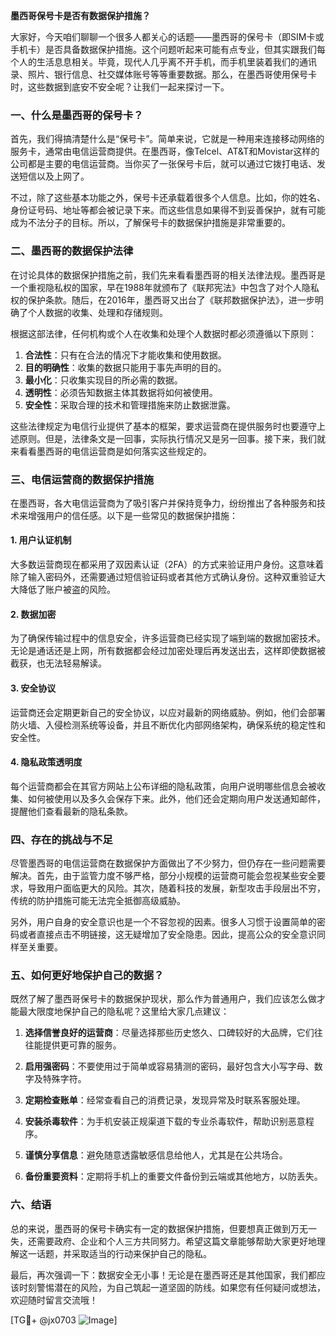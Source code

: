 **墨西哥保号卡是否有数据保护措施？**

大家好，今天咱们聊聊一个很多人都关心的话题——墨西哥的保号卡（即SIM卡或手机卡）是否具备数据保护措施。这个问题听起来可能有点专业，但其实跟我们每个人的生活息息相关。毕竟，现代人几乎离不开手机，而手机里装着我们的通讯录、照片、银行信息、社交媒体账号等等重要数据。那么，在墨西哥使用保号卡时，这些数据到底安不安全呢？让我们一起来探讨一下。

### 一、什么是墨西哥的保号卡？

首先，我们得搞清楚什么是“保号卡”。简单来说，它就是一种用来连接移动网络的服务卡，通常由电信运营商提供。在墨西哥，像Telcel、AT&T和Movistar这样的公司都是主要的电信运营商。当你买了一张保号卡后，就可以通过它拨打电话、发送短信以及上网了。

不过，除了这些基本功能之外，保号卡还承载着很多个人信息。比如，你的姓名、身份证号码、地址等都会被记录下来。而这些信息如果得不到妥善保护，就有可能成为不法分子的目标。所以，了解保号卡的数据保护措施是非常重要的。

### 二、墨西哥的数据保护法律

在讨论具体的数据保护措施之前，我们先来看看墨西哥的相关法律法规。墨西哥是一个重视隐私权的国家，早在1988年就颁布了《联邦宪法》中包含了对个人隐私权的保护条款。随后，在2016年，墨西哥又出台了《联邦数据保护法》，进一步明确了个人数据的收集、处理和存储规则。

根据这部法律，任何机构或个人在收集和处理个人数据时都必须遵循以下原则：

1. **合法性**：只有在合法的情况下才能收集和使用数据。
2. **目的明确性**：收集的数据只能用于事先声明的目的。
3. **最小化**：只收集实现目的所必需的数据。
4. **透明性**：必须告知数据主体其数据将如何被使用。
5. **安全性**：采取合理的技术和管理措施来防止数据泄露。

这些法律规定为电信行业提供了基本的框架，要求运营商在提供服务时也要遵守上述原则。但是，法律条文是一回事，实际执行情况又是另一回事。接下来，我们就来看看墨西哥的电信运营商是如何落实这些规定的。

### 三、电信运营商的数据保护措施

在墨西哥，各大电信运营商为了吸引客户并保持竞争力，纷纷推出了各种服务和技术来增强用户的信任感。以下是一些常见的数据保护措施：

#### 1. 用户认证机制

大多数运营商现在都采用了双因素认证（2FA）的方式来验证用户身份。这意味着除了输入密码外，还需要通过短信验证码或者其他方式确认身份。这种双重验证大大降低了账户被盗的风险。

#### 2. 数据加密

为了确保传输过程中的信息安全，许多运营商已经实现了端到端的数据加密技术。无论是通话还是上网，所有数据都会经过加密处理后再发送出去，这样即使数据被截获，也无法轻易解读。

#### 3. 安全协议

运营商还会定期更新自己的安全协议，以应对最新的网络威胁。例如，他们会部署防火墙、入侵检测系统等设备，并且不断优化内部网络架构，确保系统的稳定性和安全性。

#### 4. 隐私政策透明度

每个运营商都会在其官方网站上公布详细的隐私政策，向用户说明哪些信息会被收集、如何被使用以及多久会保存下来。此外，他们还会定期向用户发送通知邮件，提醒他们查看最新的隐私条款。

### 四、存在的挑战与不足

尽管墨西哥的电信运营商在数据保护方面做出了不少努力，但仍存在一些问题需要解决。首先，由于监管力度不够严格，部分小规模的运营商可能会忽视某些安全要求，导致用户面临更大的风险。其次，随着科技的发展，新型攻击手段层出不穷，传统的防护措施可能无法完全抵御高级威胁。

另外，用户自身的安全意识也是一个不容忽视的因素。很多人习惯于设置简单的密码或者直接点击不明链接，这无疑增加了安全隐患。因此，提高公众的安全意识同样至关重要。

### 五、如何更好地保护自己的数据？

既然了解了墨西哥保号卡的数据保护现状，那么作为普通用户，我们应该怎么做才能最大限度地保护自己的隐私呢？这里给大家几点建议：

1. **选择信誉良好的运营商**：尽量选择那些历史悠久、口碑较好的大品牌，它们往往能提供更可靠的服务。

2. **启用强密码**：不要使用过于简单或容易猜测的密码，最好包含大小写字母、数字及特殊字符。

3. **定期检查账单**：经常查看自己的消费记录，发现异常及时联系客服处理。

4. **安装杀毒软件**：为手机安装正规渠道下载的专业杀毒软件，帮助识别恶意程序。

5. **谨慎分享信息**：避免随意透露敏感信息给他人，尤其是在公共场合。

6. **备份重要资料**：定期将手机上的重要文件备份到云端或其他地方，以防丢失。

### 六、结语

总的来说，墨西哥的保号卡确实有一定的数据保护措施，但要想真正做到万无一失，还需要政府、企业和个人三方共同努力。希望这篇文章能够帮助大家更好地理解这一话题，并采取适当的行动来保护自己的隐私。

最后，再次强调一下：数据安全无小事！无论是在墨西哥还是其他国家，我们都应该时刻警惕潜在的风险，为自己筑起一道坚固的防线。如果您有任何疑问或想法，欢迎随时留言交流哦！

[TG💪+ @jx0703 ![Image](https://github.com/user-attachments/assets/dbca1d08-cadb-493c-b0ec-ad6f7a83f270)]